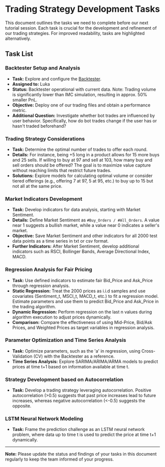 # Trading Strategy Development Tasks

This document outlines the tasks we need to complete before our next tutorial session. Each task is crucial for the development and refinement of our trading strategies. For improved readability, tasks are highlighted alternatively.

## Task List

### Backtester Setup and Analysis

- **Task:** Explore and configure the [Backtester](https://github.com/n-0/backtest-imc-prosperity-2023).
- **Assigned to:** Luka
- **Status:** Backtester operational with current data. Note: Trading volume is significantly lower than IMC simulation, resulting in approx. 50% smaller PnL.
- **Objective:** Deploy one of our trading files and obtain a performance metric.
- **Additional Question:** Investigate whether bot trades are influenced by user behavior. Specifically, how do bot trades change if the user has or hasn't traded beforehand?

### Trading Strategy Considerations

- **Task:** Determine the optimal number of trades to offer each round.
- **Details:** For instance, being +5 long in a product allows for 15 more buys and 25 sells. If willing to buy at 97 and sell at 103, how many buy and sell orders should be offered? The goal is to maximize value capture without reaching limits that restrict future trades.
- **Solutions:** Explore models for calculating optimal volume or consider tiered offerings (e.g., offering 7 at 97, 5 at 95, etc.) to buy up to 15 but not all at the same price.

### Market Indicators Development

- **Task:** Develop indicators for data analysis, starting with Market Sentiment.
- **Details:** Define Market Sentiment as `#Buy_Orders / #All_Orders`. A value near 1 suggests a bullish market, while a value near 0 indicates a seller's market.
- **Objective:** Save Market Sentiment and other indicators for all 2000 test data points as a time series in txt or csv format.
- **Further Indicators:** After Market Sentiment, develop additional indicators such as RSCI, Bollinger Bands, Average Directional Index, MACD.

### Regression Analysis for Fair Pricing

- **Task:** Use defined indicators to estimate fair Bid_Price and Ask_Price through regression analysis.
- **Static Regression:** Treat the 2000 prices as i.i.d samples and use covariates (Sentiment_t, MSCI_t, MACD_t, etc.) to fit a regression model. Estimate parameters and use them to predict Bid_Price and Ask_Price in the trading algorithm.
- **Dynamic Regression:** Perform regression on the last n values during algorithm execution to adjust prices dynamically.
- **Comparison:** Compare the effectiveness of using Mid-Price, Bid/Ask Prices, and Weighted Prices as target variables in regression analysis.

### Parameter Optimization and Time Series Analysis

- **Task:** Optimize parameters, such as the 'a' in regression, using Cross-Validation (CV) with the Backtester as a reference.
- **Time Series Analysis:** Explore SARIMA/ARIMA/ARMA models to predict prices at time t+1 based on information available at time t.

### Strategy Development based on Autocorrelation

- **Task:** Develop a trading strategy leveraging autocorrelation. Positive autocorrelation (>0.5) suggests that past price increases lead to future increases, whereas negative autocorrelation (<-0.5) suggests the opposite.

### LSTM Neural Network Modeling

- **Task:** Frame the prediction challenge as an LSTM neural network problem, where data up to time t is used to predict the price at time t+1 dynamically.

---

**Note:** Please update the status and findings of your tasks in this document regularly to keep the team informed of your progress.
